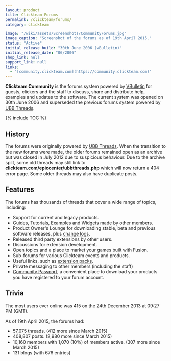 ```yaml
---
layout: product
title: Clickteam Forums
permalink: /clickteam/forums/
category: clickteam

image: "/wiki/assets/Screenshots/CommunityForums.jpg"
image_caption: "Screenshot of the forums as of 19th April 2015."
status: "Active"
initial_release_build: "30th June 2006 (vBulletin)"
initial_release_date: "06/2006"
shop_link: null
support_link: null
links:
  - "[community.clickteam.com](https://community.clickteam.com)"
---
```


**Clickteam Community** is the forums system powered by [VBulletin](https://www.vbulletin.com/)
for guests, clickers and the staff to discuss, share and distribute help, examples and
updates to the software. The current system was opened on 30th June 2006 and
superseded the previous forums system powered by [UBB Threads](https://www.ubbcentral.com/).

{% include TOC %}

## History
The forums were originally powered by [UBB Threads](https://www.ubbcentral.com/).
When the transition to the new forums were made, the older forums remained open
as an archive but was closed in July 2012 due to suspicious behaviour. Due to
the archive split, some old threads may still link to **clickteam.com/epiccenter/ubbthreads.php**
which will now return a 404 error page. Some older threads may also have duplicate posts.

## Features
The forums has thousands of threads that cover a wide range of topics, including:

* Support for current and legacy products.
* Guides, Tutorials, Examples and Widgets made by other members.
* Product Owner's Lounge for downloading stable, beta and previous software releases, plus [change logs](/changelogs/).
* Released third party extensions by other users.
* Discussions for extension development.
* Open topics and a place to market your games built with Fusion.
* Sub-forums for various Clickteam events and products.
* Useful links, such as [extension packs](/extensions/packs/).
* Private messaging to other members (including the staff)
* [Community Passport](/clickteam/passport/), a convenient place to download your products you have registered to your forum account.

## Trivia
The most users ever online was 415 on the 24th December 2013 at 09:27 PM (GMT).

As of 19th April 2015, the forums had:
* 57,075 threads. (412 more since March 2015)
* 408,807 posts. (2,980 more since March 2015)
* 10,160 members with 1,070 (10%) of members active. (307 more since March 2015)
* 131 blogs (with 676 entries)
